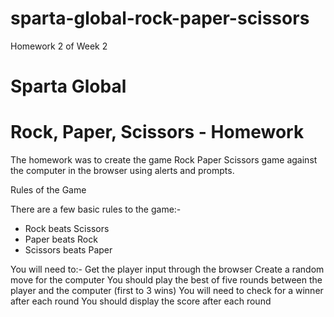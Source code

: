 # sparta-global-rock-paper-scissors
Homework 2 of Week 2


# Sparta Global
# Rock, Paper, Scissors - Homework

The homework was to create the game Rock Paper Scissors game against the computer in the browser using alerts and prompts.

Rules of the Game

There are a few basic rules to the game:-

* Rock beats Scissors
* Paper beats Rock
* Scissors beats Paper

You will need to:-
Get the player input through the browser
Create a random move for the computer
You should play the best of five rounds between the player and the computer (first to 3 wins)
You will need to check for a winner after each round
You should display the score after each round
